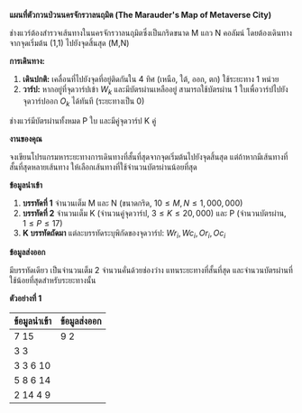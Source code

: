 **แผนที่ตัวกวนป่วนนครจักรวาลนฤมิต (The Marauder's Map of Metaverse City)**

ช่างแวร์ต้องสำรวจเส้นทางในนครจักรวาลนฤมิตซึ่งเป็นกริดขนาด M แถว N คอลัมน์ โดยต้องเดินทางจากจุดเริ่มต้น (1,1) ไปยังจุดสิ้นสุด (M,N)

**การเดินทาง:**
1.  **เดินปกติ:** เคลื่อนที่ไปยังจุดที่อยู่ติดกันใน 4 ทิศ (เหนือ, ใต้, ออก, ตก) ใช้ระยะทาง 1 หน่วย
2.  **วาร์ป:** หากอยู่ที่จุดวาร์ปเข้า $W_k$ และมีบัตรผ่านเหลืออยู่ สามารถใช้บัตรผ่าน 1 ใบเพื่อวาร์ปไปยังจุดวาร์ปออก $O_k$ ได้ทันที (ระยะทางเป็น 0)

ช่างแวร์มีบัตรผ่านทั้งหมด P ใบ และมีคู่จุดวาร์ป K คู่

**งานของคุณ**

จงเขียนโปรแกรมหาระยะทางการเดินทางที่สั้นที่สุดจากจุดเริ่มต้นไปยังจุดสิ้นสุด แต่ถ้าหากมีเส้นทางที่สั้นที่สุดหลายเส้นทาง ให้เลือกเส้นทางที่ใช้จำนวนบัตรผ่านน้อยที่สุด

**ข้อมูลนำเข้า**

1.  **บรรทัดที่ 1** จำนวนเต็ม M และ N (ขนาดกริด, $10 \le M, N \le 1,000,000$)
2.  **บรรทัดที่ 2** จำนวนเต็ม K (จำนวนคู่จุดวาร์ป, $3 \le K \le 20,000$) และ P (จำนวนบัตรผ่าน, $1 \le P \le 17$)
3.  **K บรรทัดถัดมา** แต่ละบรรทัดระบุพิกัดของจุดวาร์ป: $Wr_i, Wc_i, Or_i, Oc_i$

**ข้อมูลส่งออก**

มีบรรทัดเดียว เป็นจำนวนเต็ม 2 จำนวนคั่นด้วยช่องว่าง แทนระยะทางที่สั้นที่สุด และจำนวนบัตรผ่านที่ใช้น้อยที่สุดสำหรับระยะทางนั้น

**ตัวอย่างที่ 1**

| ข้อมูลนำเข้า | ข้อมูลส่งออก |
| :--- | :--- |
| 7 15 | 9 2 |
| 3 3 | |
| 3 3 6 10 | |
| 5 8 6 14 | |
| 2 14 4 9 | |